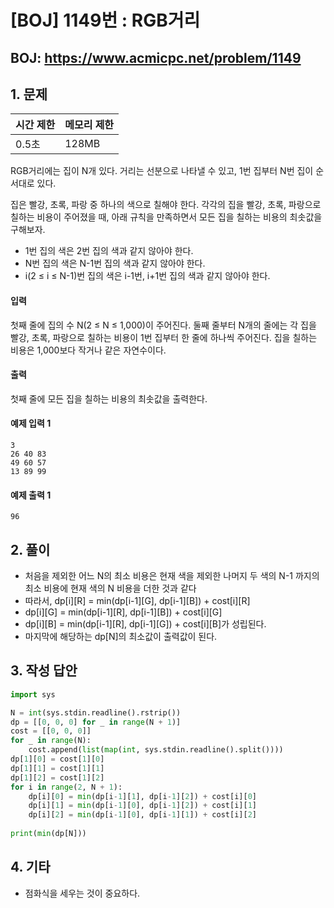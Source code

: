 #  [BOJ] 1149번 : RGB거리

## BOJ: https://www.acmicpc.net/problem/1149

## 1. 문제

|시간 제한| 메모리 제한| 
|:----|:----|
|0.5초|128MB|

RGB거리에는 집이 N개 있다. 거리는 선분으로 나타낼 수 있고, 1번 집부터 N번 집이 순서대로 있다.

집은 빨강, 초록, 파랑 중 하나의 색으로 칠해야 한다. 각각의 집을 빨강, 초록, 파랑으로 칠하는 비용이 주어졌을 때, 아래 규칙을 만족하면서 모든 집을 칠하는 비용의 최솟값을 구해보자.

- 1번 집의 색은 2번 집의 색과 같지 않아야 한다.
- N번 집의 색은 N-1번 집의 색과 같지 않아야 한다.
- i(2 ≤ i ≤ N-1)번 집의 색은 i-1번, i+1번 집의 색과 같지 않아야 한다.

#### 입력
첫째 줄에 집의 수 N(2 ≤ N ≤ 1,000)이 주어진다. 둘째 줄부터 N개의 줄에는 각 집을 빨강, 초록, 파랑으로 칠하는 비용이 1번 집부터 한 줄에 하나씩 주어진다. 집을 칠하는 비용은 1,000보다 작거나 같은 자연수이다.

#### 출력
첫째 줄에 모든 집을 칠하는 비용의 최솟값을 출력한다.

#### 예제 입력 1
```
3
26 40 83
49 60 57
13 89 99
```
#### 예제 출력 1
```
96
```
## 2. 풀이
- 처음을 제외한 어느 N의 최소 비용은 현재 색을 제외한 나머지 두 색의 N-1 까지의 최소 비용에 현재 색의 N 비용을 더한 것과 같다
- 따라서, dp[i][R] = min(dp[i-1][G], dp[i-1][B]) + cost[i][R]
- dp[i][G] = min(dp[i-1][R], dp[i-1][B]) + cost[i][G]
- dp[i][B] = min(dp[i-1][R], dp[i-1][G]) + cost[i][B]가 성립된다.
- 마지막에 해당하는 dp[N]의 최소값이 출력값이 된다.

## 3. 작성 답안
```python
import sys

N = int(sys.stdin.readline().rstrip())
dp = [[0, 0, 0] for _ in range(N + 1)]
cost = [[0, 0, 0]]
for _ in range(N):
    cost.append(list(map(int, sys.stdin.readline().split())))
dp[1][0] = cost[1][0]
dp[1][1] = cost[1][1]
dp[1][2] = cost[1][2]
for i in range(2, N + 1):
    dp[i][0] = min(dp[i-1][1], dp[i-1][2]) + cost[i][0]
    dp[i][1] = min(dp[i-1][0], dp[i-1][2]) + cost[i][1]
    dp[i][2] = min(dp[i-1][0], dp[i-1][1]) + cost[i][2]
    
print(min(dp[N]))
```
## 4. 기타
- 점화식을 세우는 것이 중요하다.
